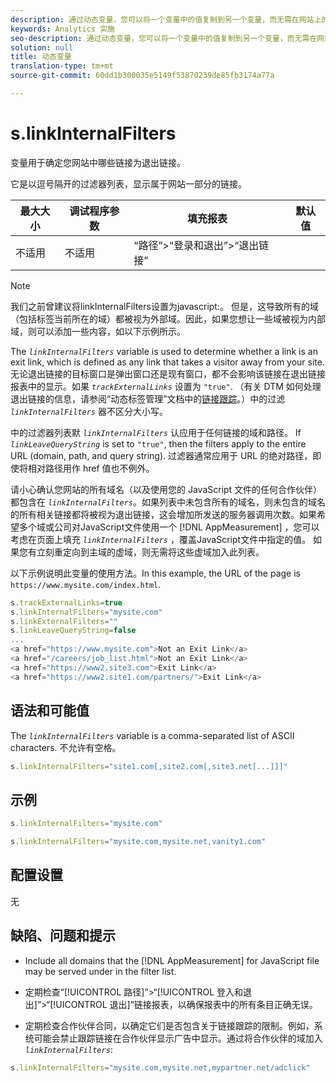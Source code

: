 ```yaml
---
description: 通过动态变量，您可以将一个变量中的值复制到另一个变量，而无需在网站上的图像请求中多次键入完整的值。
keywords: Analytics 实施
seo-description: 通过动态变量，您可以将一个变量中的值复制到另一个变量，而无需在网站上的图像请求中多次键入完整的值。
solution: null
title: 动态变量
translation-type: tm+mt
source-git-commit: 60dd1b300035e5149f53870239de85fb3174a77a

---
```




# s.linkInternalFilters

 变量用于确定您网站中哪些链接为退出链接。

它是以逗号隔开的过滤器列表，显示属于网站一部分的链接。

| 最大大小 | 调试程序参数 | 填充报表 | 默认值 |
|---|---|---|---|
| 不适用 | 不适用 | “路径”&gt;“登录和退出”&gt;“退出链接” |  |

>[!NOTE]
>
>我们之前曾建议将linkInternalFilters设置为javascript:。 但是，这导致所有的域（包括标签当前所在的域）都被视为外部域。因此，如果您想让一些域被视为内部域，则可以添加一些内容，如以下示例所示。

The *`linkInternalFilters`* variable is used to determine whether a link is an exit link, which is defined as any link that takes a visitor away from your site. 无论退出链接的目标窗口是弹出窗口还是现有窗口，都不会影响该链接在退出链接报表中的显示。如果 *`trackExternalLinks`* 设置为 `"true"`. （有关 DTM 如何处理退出链接的信息，请参阅“动态标签管理”文档中的[链接跟踪](https://marketing.adobe.com/resources/help/en_US/dtm/link_tracking.html)。）中的过滤 *`linkInternalFilters`* 器不区分大小写。

中的过滤器列表默 *`linkInternalFilters`* 认应用于任何链接的域和路径。 If *`linkLeaveQueryString`* is set to `"true"`, then the filters apply to the entire URL (domain, path, and query string). 过滤器通常应用于 URL 的绝对路径，即使将相对路径用作 href 值也不例外。

请小心确认您网站的所有域名（以及使用您的 JavaScript 文件的任何合作伙伴）都包含在 *`linkInternalFilters`*。如果列表中未包含所有的域名，则未包含的域名的所有相关链接都将被视为退出链接，这会增加所发送的服务器调用次数。如果希望多个域或公司对JavaScript文件使用一个 [!DNL AppMeasurement] ，您可以考虑在页面上填充 *`linkInternalFilters`* ，覆盖JavaScript文件中指定的值。 如果您有立刻重定向到主域的虚域，则无需将这些虚域加入此列表。

以下示例说明此变量的使用方法。In this example, the URL of the page is `https://www.mysite.com/index.html`.

```js
s.trackExternalLinks=true 
s.linkInternalFilters="mysite.com" 
s.linkExternalFilters="" 
s.linkLeaveQueryString=false 
... 
<a href="https://www.mysite.com">Not an Exit Link</a> 
<a href="/careers/job_list.html">Not an Exit Link</a> 
<a href="https://www2.site3.com">Exit Link</a> 
<a href="https://www2.site1.com/partners/">Exit Link</a> 
```

## 语法和可能值

The *`linkInternalFilters`* variable is a comma-separated list of ASCII characters. 不允许有空格。

```js
s.linkInternalFilters="site1.com[,site2.com[,site3.net[...]]]"
```

## 示例

```js
s.linkInternalFilters="mysite.com"
```

```js
s.linkInternalFilters="mysite.com,mysite.net,vanity1.com"
```

## 配置设置

无

## 缺陷、问题和提示

* Include all domains that the [!DNL AppMeasurement] for JavaScript file may be served under in the filter list.
* 定期检查“[!UICONTROL 路径]”&gt;“[!UICONTROL 登入和退出]”&gt;“[!UICONTROL 退出]”链接报表，以确保报表中的所有条目正确无误。

* 定期检查合作伙伴合同，以确定它们是否包含关于链接跟踪的限制。例如，系统可能会禁止跟踪链接在合作伙伴显示广告中显示。通过将合作伙伴的域加入 *`linkInternalFilters`*:

```js
s.linkInternalFilters="mysite.com,mysite.net,mypartner.net/adclick"
```
